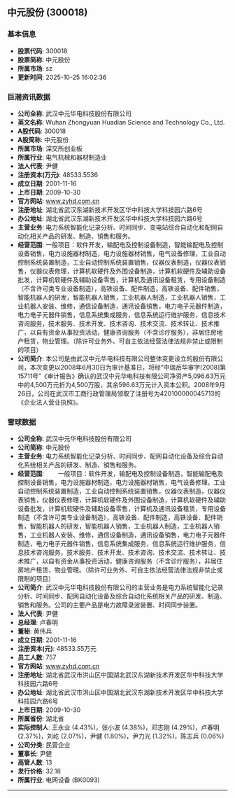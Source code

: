 ## 中元股份 (300018)

### 基本信息

- **股票代码**: 300018
- **股票简称**: 中元股份
- **所属市场**: sz
- **更新时间**: 2025-10-25 16:02:36

### 巨潮资讯数据

- **公司全称**: 武汉中元华电科技股份有限公司
- **英文名称**: Wuhan Zhongyuan Huadian Science and Technology Co., Ltd.
- **A股代码**: 300018
- **A股简称**: 中元股份
- **所属市场**: 深交所创业板
- **所属行业**: 电气机械和器材制造业
- **法人代表**: 尹健
- **注册资本(万元)**: 48533.5536
- **成立日期**: 2001-11-16
- **上市日期**: 2009-10-30
- **官方网站**: www.zyhd.com.cn
- **注册地址**: 湖北省武汉东湖新技术开发区华中科技大学科技园六路6号
- **办公地址**: 湖北省武汉东湖新技术开发区华中科技大学科技园六路6号
- **主营业务**: 电力系统智能化记录分析、时间同步、变电站综合自动化和配网自动化相关产品的研发、制造、销售和服务。
- **经营范围**: 一般项目：软件开发，输配电及控制设备制造，智能输配电及控制设备销售，电力设施器材制造，电力设施器材销售，电气设备修理，工业自动控制系统装置制造，工业自动控制系统装置销售，仪器仪表制造，仪器仪表销售，仪器仪表修理，计算机软硬件及外围设备制造，计算机软硬件及辅助设备批发，计算机软硬件及辅助设备零售，计算机及通讯设备租赁，专用设备制造（不含许可类专业设备制造），高铁设备、配件制造，高铁设备、配件销售，智能机器人的研发，智能机器人销售，工业机器人制造，工业机器人销售，工业机器人安装、维修，通信设备制造，通讯设备销售，电力电子元器件制造，电力电子元器件销售，信息系统集成服务，信息系统运行维护服务，信息技术咨询服务，技术服务、技术开发、技术咨询、技术交流、技术转让、技术推广，以自有资金从事投资活动，健康咨询服务（不含诊疗服务），非居住房地产租赁，物业管理。（除许可业务外、可自主依法经营法律法规非禁止或限制的项目）
- **公司简介**: 本公司是由武汉中元华电科技有限公司整体变更设立的股份有限公司，本次变更以2008年6月30日为审计基准日，将经“中瑞岳华审字[2008]第15711号”《审计报告》确认的武汉中元华电科技有限公司净资产5,096.63万元中的4,500万元折为4,500万股，其余596.63万元计入资本公积。2008年9月26日，公司在武汉市工商行政管理局领取了注册号为420100000045713的《企业法人营业执照》。

### 雪球数据

- **公司全称**: 武汉中元华电科技股份有限公司
- **公司简称**: 中元股份
- **主营业务**: 电力系统智能化记录分析、时间同步、配网自动化设备及综合自动化系统相关产品的研发、制造、销售和服务。
- **经营范围**: 　　一般项目：软件开发，输配电及控制设备制造，智能输配电及控制设备销售，电力设施器材制造，电力设施器材销售，电气设备修理，工业自动控制系统装置制造，工业自动控制系统装置销售，仪器仪表制造，仪器仪表销售，仪器仪表修理，计算机软硬件及外围设备制造，计算机软硬件及辅助设备批发，计算机软硬件及辅助设备零售，计算机及通讯设备租赁，专用设备制造（不含许可类专业设备制造），高铁设备、配件制造，高铁设备、配件销售，智能机器人的研发，智能机器人销售，工业机器人制造，工业机器人销售，工业机器人安装、维修，通信设备制造，通讯设备销售，电力电子元器件制造，电力电子元器件销售，信息系统集成服务，信息系统运行维护服务，信息技术咨询服务，技术服务、技术开发、技术咨询、技术交流、技术转让、技术推广，以自有资金从事投资活动，健康咨询服务（不含诊疗服务），非居住房地产租赁，物业管理。（除许可业务外、可自主依法经营法律法规非禁止或限制的项目）
- **公司简介**: 武汉中元华电科技股份有限公司的主营业务是电力系统智能化记录分析、时间同步、配网自动化设备及综合自动化系统相关产品的研发、制造、销售和服务。公司的主要产品是电力故障录波装置、时间同步装置。
- **法人代表**: 尹健
- **总经理**: 卢春明
- **董秘**: 黄伟兵
- **成立日期**: 2001-11-16
- **注册资本(元)**: 48533.55万元
- **员工人数**: 757
- **官方网站**: www.zyhd.com.cn
- **注册地址**: 湖北省武汉市洪山区中国湖北武汉东湖新技术开发区华中科技大学科技园六路6号
- **办公地址**: 湖北省武汉市洪山区中国湖北武汉东湖新技术开发区华中科技大学科技园六路6号
- **上市日期**: 2009-10-30
- **所属省份**: 湖北省
- **实际控制人**: 王永业 (4.43%)，张小波 (4.38%)，邓志刚 (4.29%)，卢春明 (2.37%)，刘屹 (2.07%)，尹健 (1.80%)，尹力光 (1.32%)，陈志兵 (0.06%)
- **公司分类**: 民营企业
- **董事长**: 尹健
- **高管人数**: 13
- **发行价格**: 32.18
- **所属行业**: 电网设备 (BK0093)

---